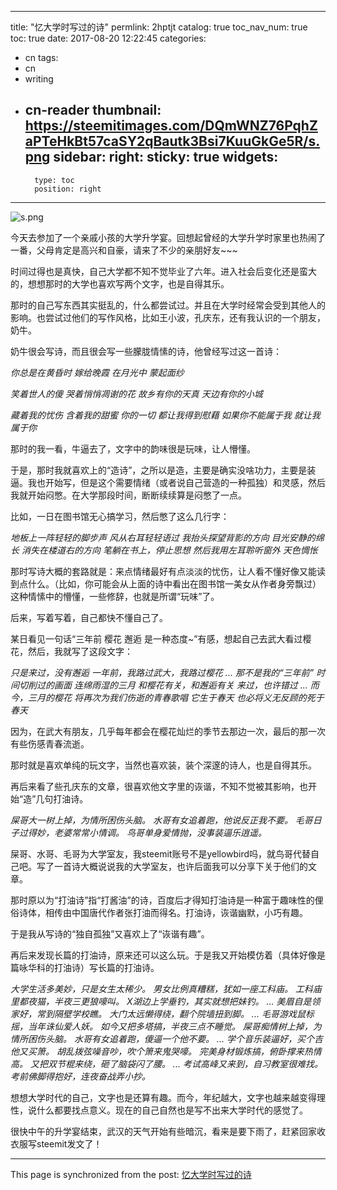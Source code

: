 
---
title: "忆大学时写过的诗"
permlink: 2hptjt
catalog: true
toc_nav_num: true
toc: true
date: 2017-08-20 12:22:45
categories:
- cn
tags:
- cn
- writing
- cn-reader
thumbnail: https://steemitimages.com/DQmWNZ76PqhZaPTeHkBt57caSY2qBautk3Bsi7KuuGkGe5R/s.png
sidebar:
    right:
        sticky: true
widgets:
    -
        type: toc
        position: right
---


![s.png](https://steemitimages.com/DQmWNZ76PqhZaPTeHkBt57caSY2qBautk3Bsi7KuuGkGe5R/s.png)

今天去参加了一个亲戚小孩的大学升学宴。回想起曾经的大学升学时家里也热闹了一番，父母肯定是高兴和自豪，请来了不少的亲朋好友~~~

时间过得也是真快，自己大学都不知不觉毕业了六年。进入社会后变化还是蛮大的，想想那时的大学也喜欢写两个文字，也是自得其乐。


那时的自己写东西其实挺乱的，什么都尝试过。并且在大学时经常会受到其他人的影响。也尝试过他们的写作风格，比如王小波，孔庆东，还有我认识的一个朋友，奶牛。

奶牛很会写诗，而且很会写一些朦胧情愫的诗，他曾经写过这一首诗：
 
*你总是在黄昏时*
*嫁给晚霞*
*在月光中*
*蒙起面纱*

*笑着世人的傻*
*哭着悄悄凋谢的花*
*故乡有你的天真*
*天边有你的小城*

*藏着我的忧伤*
*含着我的甜蜜*
*你的一切*
*都让我得到慰藉*
*如果你不能属于我*
*就让我属于你*

那时的我一看，牛逼去了，文字中的韵味很是玩味，让人懵懂。

于是，那时我就喜欢上的“造诗”，之所以是造，主要是确实没啥功力，主要是装逼。我也开始写，但是这个需要情绪（或者说自己营造的一种孤独）和灵感，然后我就开始闷憋。在大学那段时间，断断续续算是闷憋了一点。

比如，一日在图书馆无心搞学习，然后憋了这么几行字：

*地板上一阵轻轻的脚步声*
*风从右耳轻轻语过*
*我抬头探望背影的方向*
*目光安静的绵长*
*消失在楼道右的方向*
*笔躺在书上，停止思想*
*然后我用左耳聆听窗外*
*天色惆怅*

那时写诗大概的套路就是：来点情绪最好有点淡淡的忧伤，让人看不懂好像又能读到点什么。（比如，你可能会从上面的诗中看出在图书馆一美女从作者身旁飘过）这种情愫中的懵懂，一些修辞，也就是所谓“玩味”了。

后来，写着写着，自己都快不懂自己了。

某日看见一句话“三年前 樱花 邂逅 是一种态度~”有感，想起自己去武大看过樱花，然后，我就写了这段文字：

*只是来过，没有邂逅
一年前，我路过武大，我路过樱花
...
那不是我的“三年前”
时间切削过的画面
连绵雨湿的三月
和樱花有关，和邂逅有关
来过，也许错过
...
而今，三月的樱花
将再次为我们伤逝的青春歌唱
它生于春天
也必将义无反顾的死于春天*

因为，在武大有朋友，几乎每年都会在樱花灿烂的季节去那边一次，最后的那一次有些伤感青春流逝。

那时就是喜欢单纯的玩文字，当然也喜欢装，装个深邃的诗人，也是自得其乐。
 
再后来看了些孔庆东的文章，很喜欢他文字里的诙谐，不知不觉被其影响，也开始“造”几句打油诗。
 
*屎哥大一树上掉，为情所困伤头脑。
水哥有女追着跑，他说反正我不要。
毛哥日子过得妙，老婆常常小情调。
鸟哥单身爱情抛，没事装逼乐逍遥。*
 
屎哥、水哥、毛哥为大学室友，我steemit账号不是yellowbird吗，就鸟哥代替自己吧。写了一首诗大概说说我的大学室友，也许后面我可以分享下关于他们的文章。

那时原以为“打油诗”指“打酱油”的诗，百度后才得知打油诗是一种富于趣味性的俚俗诗体，相传由中国唐代作者张打油而得名。打油诗，诙谐幽默，小巧有趣。

于是我从写诗的“独自孤独”又喜欢上了“诙谐有趣”。

再后来发现长篇的打油诗，原来还可以这么玩。于是我又开始模仿着（具体好像是篇咏华科的打油诗）写长篇的打油诗。

*大学生活多美妙，只是女生太稀少。
男女比例真糟糕，犹如一座工科庙。
工科庙里都夜猫，半夜三更狼嚎叫。
X湖边上学垂钓，其实就想把妹钓。
...
美眉自是领家好，常到隔壁学校瞧。
大门太远懒得绕，翻个院墙扭到脚。
...
毛哥游戏鼠标摇，当年诛仙爱人妖。
如今又把多塔搞，半夜三点不睡觉。
屎哥痴情树上掉，为情所困伤头脑。
水哥有女追着跑，傻逼一个他不要。
...
学个音乐装逼好，买个吉他又买箫。
胡乱拨弦噪音吵，吹个箫来鬼哭嚎。
完美身材锻炼搞，俯卧撑来热情高。
又把双节棍来绕，砸了脑袋闪了腰。
...
考试高峰又来到，自习教室很难找。
考前佛脚得抱好，连夜奋战弄小抄。*

想想大学时代的自己，文字也是还算有趣。而今，年纪越大，文字也越来越变得理性，说什么都要找点意义。现在的自己自然也是写不出来大学时代的感觉了。

很快中午的升学宴结束，武汉的天气开始有些暗沉，看来是要下雨了，赶紧回家收衣服写steemit发文了！

- - -

This page is synchronized from the post: [忆大学时写过的诗](https://steemit.com/@yellowbird/2hptjt)
